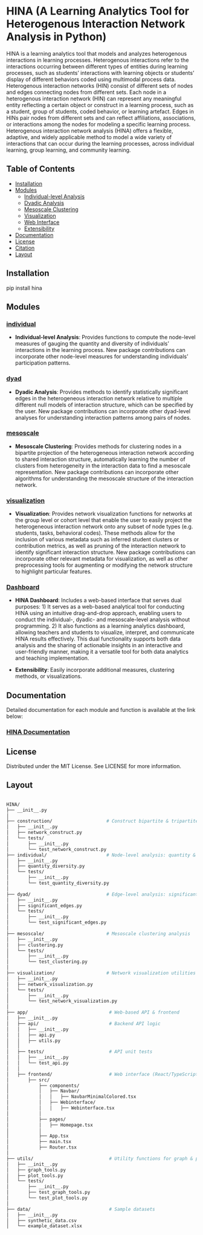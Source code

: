 # HINA (A Learning Analytics Tool for Heterogenous Interaction Network Analysis in Python)

HINA is a learning analytics tool that models and analyzes heterogenous interactions in learning processes. Heterogenous interactions refer to the interactions occurring between different types of entities during learning processes, such as students’ interactions with learning objects or students’ display of different behaviors coded using multimodal process data. Heterogenous interaction networks (HIN) consist of different sets of nodes and edges connecting nodes from different sets. Each node in a heterogenous interaction network (HIN) can represent any meaningful entity reflecting a certain object or construct in a learning process, such as a student, group of students, coded behavior, or learning artefact. Edges in HINs pair nodes from different sets and can reflect affiliations, associations, or interactions among the nodes for modeling a specific learning process. Heterogenous interaction network analysis (HINA) offers a flexible, adaptive, and widely applicable method to model a wide variety of interactions that can occur during the learning processes, across individual learning, group learning, and community learning. 

## Table of Contents

- [Installation](#installation)
- [Modules](#modules)
  - [Individual-level Analysis](#individual-level-analysis)
  - [Dyadic Analysis](#dyadic-analysis)
  - [Mesoscale Clustering](#mesoscale-clustering)
  - [Visualization](#visualization)
  - [Web Interface](#web-interface)
  - [Extensibility](#extensibility)
- [Documentation](#documentation)
- [License](#license)
- [Citation](#citation)
- [Layout](#layout)

## Installation

pip install hina

## Modules

### [individual](https://hina.readthedocs.io/en/latest/Modules/individual.html)

- **Individual-level Analysis**: Provides functions to compute the node-level measures of gauging the quantity and diversity of individuals’ interactions in the learning process. New package contributions can incorporate other node-level measures for understanding individuals’ participation patterns.

### [dyad](https://hina.readthedocs.io/en/latest/Modules/dyad.html)

- **Dyadic Analysis**: Provides methods to identify statistically significant edges in the heterogeneous interaction network relative to multiple different null models of interaction structure, which can be specified by the user. New package contributions can incorporate other dyad-level analyses for understanding interaction patterns among pairs of nodes.

### [mesoscale](https://hina.readthedocs.io/en/latest/Modules/mesoscale.html)

- **Mesoscale Clustering**: Provides methods for clustering nodes in a bipartite projection of the heterogeneous interaction network according to shared interaction structure, automatically learning the number of clusters from heterogeneity in the interaction data to find a mesoscale representation. New package contributions can incorporate other algorithms for understanding the mesoscale structure of the interaction network.

### [visualization](https://hina.readthedocs.io/en/latest/Modules/visualization.html)

- **Visualization**: Provides network visualization functions for networks at the group level or cohort level that enable the user to easily project the heterogeneous interaction network onto any subset of node types (e.g. students, tasks, behavioral codes). These methods allow for the inclusion of various metadata such as inferred student clusters or contribution metrics, as well as pruning of the interaction network to identify significant interaction structure. New package contributions can incorporate other relevant metadata for visualization, as well as other preprocessing tools for augmenting or modifying the network structure to highlight particular features.

### [Dashboard](https://hina.readthedocs.io/en/latest/Modules/dashboard.html)

- **HINA Dashboard**: Includes a web-based interface that serves dual purposes: 1) It serves as a web-based analytical tool for conducting HINA using an intuitive drag-and-drop approach, enabling users to conduct the individual-, dyadic- and mesoscale-level analysis without programming. 2) It also functions as a learning analytics dashboard, allowing teachers and students to visualize, interpret, and communicate HINA results effectively. This dual functionality supports both data analysis and the sharing of actionable insights in an interactive and user-friendly manner, making it a versatile tool for both data analytics and teaching implementation.

- **Extensibility**: Easily incorporate additional measures, clustering methods, or visualizations.


## Documentation

Detailed documentation for each module and function is available at the link below:

### [HINA Documentation](https://hina.readthedocs.io/en/latest/)

## License 
Distributed under the MIT License. See LICENSE for more information.

## Layout
```bash

HINA/
├── __init__.py
│
├── construction/                    # Construct bipartite & tripartite networks
│   ├── __init__.py
│   ├── network_construct.py
│   └── tests/
│       ├── __init__.py
│       └── test_network_construct.py
├── individual/                      # Node-level analysis: quantity & diversity
│   ├── __init__.py
│   ├── quantity_diversity.py
│   └── tests/
│       ├── __init__.py
│       └── test_quantity_diversity.py
│
├── dyad/                            # Edge-level analysis: significant edges
│   ├── __init__.py
│   ├── significant_edges.py
│   └── tests/
│       ├── __init__.py
│       └── test_significant_edges.py
│
├── mesoscale/                       # Mesoscale clustering analysis
│   ├── __init__.py
│   ├── clustering.py
│   └── tests/
│       ├── __init__.py
│       └── test_clustering.py
│
├── visualization/                   # Network visualization utilities
│   ├── __init__.py
│   ├── network_visualization.py
│   └── tests/
│       ├── __init__.py
│       └── test_network_visualization.py
│
├── app/                              # Web-based API & frontend
│   ├── __init__.py
│   ├── api/                          # Backend API logic
│   │   ├── __init__.py
│   │   ├── api.py
│   │   ├── utils.py
│   │
│   ├── tests/                        # API unit tests
│   │   ├── __init__.py
│   │   └── test_api.py
│   │
│   ├── frontend/                     # Web interface (React/TypeScript)
│       ├── src/
│           ├── components/
│           │   ├── Navbar/
│           │   │   ├── NavbarMinimalColored.tsx
│           │   ├── Webinterface/
│           │   │   ├── Webinterface.tsx
│           │
│           ├── pages/
│           │   ├── Homepage.tsx
│           │
│           ├── App.tsx
│           ├── main.tsx
│           ├── Router.tsx
│
├── utils/                            # Utility functions for graph & plotting
│   ├── __init__.py
│   ├── graph_tools.py
│   ├── plot_tools.py
│   └── tests/
│       ├── __init__.py
│       ├── test_graph_tools.py
│       └── test_plot_tools.py
│
├── data/                             # Sample datasets
│   ├── __init__.py
│   ├── synthetic_data.csv
│   └── example_dataset.xlsx


